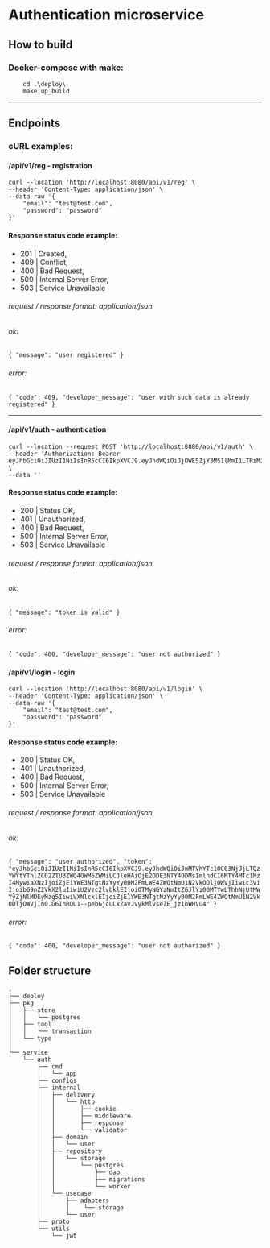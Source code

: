 # Authentication microservice

## How to build

### Docker-compose with make:

```
    cd .\deploy\
    make up_build
```

---

## Endpoints

### cURL examples:

#### /api/v1/reg - registration

```
curl --location 'http://localhost:8080/api/v1/reg' \
--header 'Content-Type: application/json' \
--data-raw '{
    "email": "test@test.com",
    "password": "password"
}'
```

#### Response status code example:

- 201 | Created,
- 409 | Conflict,
- 400 | Bad Request,
- 500 | Internal Server Error,
- 503 | Service Unavailable

###### request / response format: application/json

###### ok:

``
{
"message": "user registered"
}
``

###### error:

``
{
"code": 409,
"developer_message": "user with such data is already registered"
}
``

---

#### /api/v1/auth - authentication

```
curl --location --request POST 'http://localhost:8080/api/v1/auth' \
--header 'Authorization: Bearer eyJhbGciOiJIUzI1NiIsInR5cCI6IkpXVCJ9.eyJhdWQiOiJjOWE5ZjY3MS1lMmI1LTRiMzQtYWQzOS0yYjBkZDY2MjZhY2IiLCJleHAiOjE2ODE3NTU5OTcsImlhdCI6MTY4MTc1MjM5NywiaXNzIjoiYzlhOWY2NzEtZTJiNS00YjM0LWFkMzktMmIwZGQ2NjI2YWNiIiwic3ViIjoibG9nZ2VkX2luIiwiU2Vzc2lvbklEIjoiNzlmZmIwMzAtMGViMC00ZTM1LWFmM2ItOWI2NjBhNThlYTg3IiwiVXNlcklEIjoiYzlhOWY2NzEtZTJiNS00YjM0LWFkMzktMmIwZGQ2NjI2YWNiIn0.p96FzRNCZH9m8Vezb3aLdmyfK69aWHxmcv7DWexu22E' \
--data ''
```

#### Response status code example:

- 200 | Status OK,
- 401 | Unauthorized,
- 400 | Bad Request,
- 500 | Internal Server Error,
- 503 | Service Unavailable

###### request / response format: application/json

###### ok:

``
{
"message": "token is valid"
}
``

###### error:

``
{
"code": 400,
"developer_message": "user not authorized"
}
``

#### /api/v1/login - login

```
curl --location 'http://localhost:8080/api/v1/login' \
--header 'Content-Type: application/json' \
--data-raw '{
    "email": "test@test.com",
    "password": "password"
}'
```

#### Response status code example:

- 200 | Status OK,
- 401 | Unauthorized,
- 400 | Bad Request,
- 500 | Internal Server Error,
- 503 | Service Unavailable

###### request / response format: application/json

###### ok:

``
{
"message": "user authorized",
"token": "eyJhbGciOiJIUzI1NiIsInR5cCI6IkpXVCJ9.eyJhdWQiOiJmMTVhYTc1OC03NjJjLTQzYWYtYThlZC02ZTU3ZWQ4OWM5ZWMiLCJleHAiOjE2ODE3NTY4ODMsImlhdCI6MTY4MTc1MzI4MywiaXNzIjoiZjE1YWE3NTgtNzYyYy00M2FmLWE4ZWQtNmU1N2VkODljOWVjIiwic3ViIjoibG9nZ2VkX2luIiwiU2Vzc2lvbklEIjoiOTMyNGYzNmItZGJlYi00MTYwLThhNjUtMWYyZjNlMDEyMzg5IiwiVXNlcklEIjoiZjE1YWE3NTgtNzYyYy00M2FmLWE4ZWQtNmU1N2VkODljOWVjIn0.G6InRQU1--pebGjcLLxZavJvykMlvse7E_jz1oWHVu4"
}
``

###### error:

``
{
"code": 400,
"developer_message": "user not authorized"
}
``

## Folder structure

    .
    ├── deploy
    ├── pkg               
    │   ├── store        
    │   │   └── postgres
    │   ├── tool
    │   │   └── transaction
    │   └── type
    │
    └── service
        └── auth
            ├── cmd
            │   └── app
            ├── configs
            ├── internal
            │   ├── delivery
            │   │   └── http
            │   │       ├── cookie
            │   │       ├── middleware
            │   │       ├── response
            │   │       └── validator
            │   ├── domain
            │   │   └── user
            │   ├── repository
            │   │   └── storage
            │   │       └── postgres
            │   │           ├── dao
            │   │           ├── migrations
            │   │           └── worker
            │   └── usecase
            │       ├── adapters
            │       │    └── storage
            │       └── user
            ├── proto
            └── utils
                └── jwt
